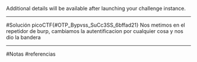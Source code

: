 Additional details will be available after launching your challenge instance.

-----------
#Solución 
picoCTF{#OTP_Bypvss_SuCc3SS_6bffad21}
Nos metimos en el repetidor de burp, cambiamos la autentificacion por cualquier cosa y nos dio la bandera



--------
#Notas 
#referencias 
